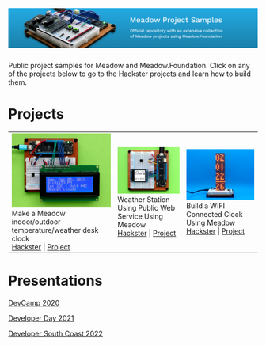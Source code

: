 <img src="Design/banner.jpg" style="margin-bottom:10px" />

Public project samples for Meadow and Meadow.Foundation. Click on any of the projects below to go to the Hackster projects and learn how to build them.

# Projects

<table style="fixed; width: 100%;">
    <tr>
        <td style="width:(100/3)%">
            <img src="Design/WifiWeatherClock.jpg"/><br/>
            Make a Meadow indoor/outdoor temperature/weather desk clock<br/>
            <a href="https://www.hackster.io/wilderness-labs/make-a-meadow-indoor-outdoor-temperature-weather-desk-clock-463839">Hackster</a> | <a href="Source/Hackster/WifiWeatherClock/">Project</a>
        </td>
        <td style="width:(100/3)%">
            <img src="Design/WifiWeather.jpg"/><br/>
            Weather Station Using Public Web Service Using Meadow<br/>
            <a href="https://www.hackster.io/wilderness-labs/weather-station-using-public-web-service-using-meadow-e47765">Hackster</a> | <a href="Source/Hackster/WifiWeather/">Project</a>
        </td>
        <td style="width:(100/3)%">
            <img src="Design/WifiClock.jpg"/><br/>
            Build a WIFI Connected Clock Using Meadow<br/>
            <a href="https://www.hackster.io/wilderness-labs/build-a-wifi-connected-clock-using-meadow-e0c6b6">Hackster</a> | <a href="Source/Hackster/WifiClock/">Project</a>
        </td>
    </tr>
</table>



# Presentations

[DevCamp 2020](source/DevCamp%202020/)

[Developer Day 2021](sources/DeveloperDat2021/)

[Developer South Coast 2022](sources/DeveloperSouthCoast/)
